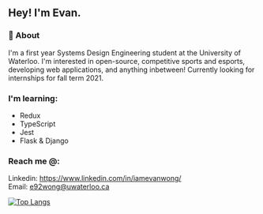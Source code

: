## Hey! I'm Evan.


### 🙌 About 

I'm a first year Systems Design Engineering student at the University of Waterloo. I'm interested in open-source, competitive sports and esports, developing web applications, and anything inbetween! Currently looking for internships for fall term 2021.

### I'm learning:
- Redux
- TypeScript
- Jest 
- Flask & Django


### Reach me @:
Linkedin: https://www.linkedin.com/in/iamevanwong/
<br>
Email: e92wong@uwaterloo.ca

[![Top Langs](https://github-readme-stats.vercel.app/api/top-langs/?username=eevanwong&layout=compact)](https://github.com/anuraghazra/github-readme-stats)
